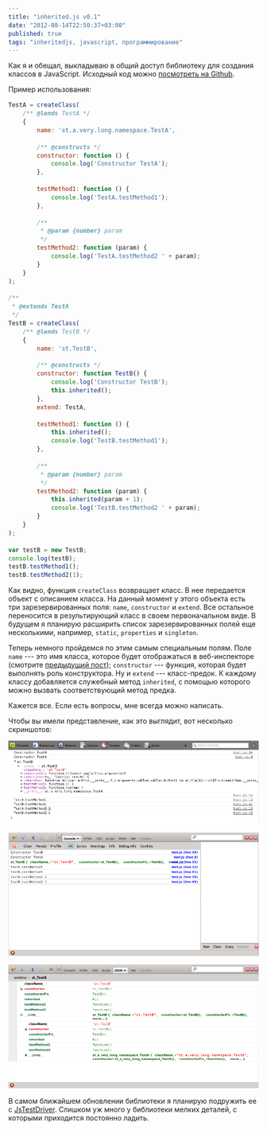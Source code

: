 ```yaml
---
title: "inherited.js v0.1"
date: "2012-08-14T22:50:37+03:00"
published: true
tags: "inheritedjs, javascript, программирование"
---
```


Как я и обещал, выкладываю в общий доступ библиотеку для создания классов в JavaScript. Исходный код можно
[посмотреть на Github](https://github.com/dikmax/inheritedjs).

Пример использования:

~~~~~javascript
TestA = createClass(
    /** @lends TestA */
    {
        name: 'st.a.very.long.namespace.TestA',

        /** @constructs */
        constructor: function () {
            console.log('Constructor TestA');
        },

        testMethod1: function () {
            console.log('TestA.testMethod1');
        },

        /**
         * @param {number} param
         */
        testMethod2: function (param) {
            console.log('TestA.testMethod2 ' + param);
        }
    }
);

/**
 * @extends TestA
 */
TestB = createClass(
    /** @lends TestB */
    {
        name: 'st.TestB',

        /** @constructs */
        constructor: function TestB() {
            console.log('Constructor TestB');
            this.inherited();
        },
        extend: TestA,

        testMethod1: function () {
            this.inherited();
            console.log('TestB.testMethod1');
        },

        /**
         * @param {number} param
         */
        testMethod2: function (param) {
            this.inherited(param + 1);
            console.log('TestB.testMethod2 ' + param);
        }
    }
);

var testB = new TestB;
console.log(testB);
testB.testMethod1();
testB.testMethod2(1);
~~~~~

Как видно, функция `createClass` возвращает класс. В нее передается объект с описанием класса. На данный момент у этого
объекта есть три зарезервированных поля: `name`, `constructor` и `extend`. Все остальное переносится в результирующий
класс в своем первоначальном виде. В будущем я планирую расширить список зарезервированных полей еще несколькими,
например, `static`, `properties` и `singleton`.

Теперь немного пройдемся по этим самым специальным полям. Поле `name`&nbsp;--- это имя класса, которое будет
отображаться в веб-инспекторе (смотрите [предыдущий пост](http://dikmax.name/post/inheritedjsnames));
`constructor`&nbsp;--- функция, которая будет выполнять роль конструктора. Ну и `extend`&nbsp;--- класс-предок.
К каждому классу добавляется служебный метод `inherited`, с помощью которого можно вызвать соответствующий метод предка.

Кажется все. Если есть вопросы, мне всегда можно написать.

Чтобы вы имели представление, как это выглядит, вот несколько скриншотов:

![Консоль Web Inspector в Google Chrome](/images/screenshots/inheritedjs-0.1-chrome.png "Консоль Web Inspector в Google Chrome")

![Консоль Firebug в Firefox](/images/screenshots/inheritedjs-0.1-firebug.png "Консоль Firebug в Firefox")

![Просмотр объекта в Firebug](/images/screenshots/inheritedjs-0.1-firebug-2.png "Просмотр объекта в Firebug")

В самом ближайшем обновлении библиотеки я планирую подружить ее с
[JsTestDriver](http://code.google.com/p/js-test-driver/). Слишком уж много у библиотеки мелких деталей, с которыми
приходится постоянно ладить.
